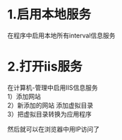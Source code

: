 1.启用本地服务
======================
  在程序中启用本地所有interval信息服务

2.打开iis服务
===================
  在计算机-管理中启用IIS信息服务<br/>
  1）添加网站 <br/>
  2）新添加的网站 添加虚拟目录<br/>
  3）把虚拟目录转换为应用程序<br/>
  
  然后就可以在浏览器中用IP访问了

  
